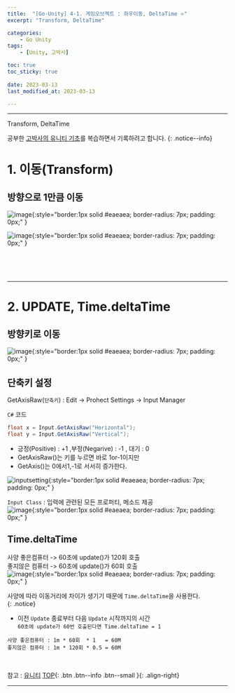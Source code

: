 ```yaml
---
title:  "[Go-Unity] 4-1. 게임오브젝트 : 좌우이동, DeltaTime ⭐"
excerpt: "Transform, DeltaTime"

categories:
    - Go Unity
tags:
    - [Unity, 고박사]

toc: true
toc_sticky: true
 
date: 2023-03-13
last_modified_at: 2023-03-13

---
```

- - -

Transform, DeltaTime  

공부한 [고박사의 유니티 기초](https://www.inflearn.com/course/%EA%B3%A0%EB%B0%95%EC%82%AC-%EC%9C%A0%EB%8B%88%ED%8B%B0-%EA%B8%B0%EC%B4%88/dashboard)를 복습하면서 기록하려고 합니다. 
{: .notice--info}


# 1. 이동(Transform)

##    방향으로 1만큼 이동
![image](https://user-images.githubusercontent.com/96651722/224717493-5f2ee0c5-6f91-4d65-a4e8-f72286a8924e.png){:style="border:1px solid #eaeaea; border-radius: 7px; padding: 0px;" }  

![image](https://user-images.githubusercontent.com/96651722/224717635-f6b7e8eb-5b7c-40c4-b3f5-c81fd0ba81f6.png){:style="border:1px solid #eaeaea; border-radius: 7px; padding: 0px;" }  

<br><br><br>

---
#  2.  UPDATE, Time.deltaTime

##    방향키로 이동  

![image](https://user-images.githubusercontent.com/96651722/224726435-ae046a8c-52e0-4b33-952d-a6fa66fa470f.png){:style="border:1px solid #eaeaea; border-radius: 7px; padding: 0px;" }    

##    단축키 설정    
GetAxisRaw(`단축키`) : Edit -> Prohect Settings -> Input Manager  

<div class="notice--primary" markdown="1"> 

`C#` 코드 
  ```c#
float x = Input.GetAxisRaw("Horizontal");
float y = Input.GetAxisRaw("Vertical");
  ```
- 긍정(Positive) : +1 ,부정(Negarive) : -1 , 대기 : 0
- GetAxisRaw()는 키를 누르면 바로 1or-1이지만
- GetAxis()는 0에서1,-1로 서서히 증가한다.

</div>

![inputsetting](https://user-images.githubusercontent.com/96651722/224728266-478e9b0f-e042-4372-9557-3e155d7d874e.png){:style="border:1px solid #eaeaea; border-radius: 7px; padding: 0px;" }    

`Input Class` : 입력에 관련된 모든 프로퍼티, 메소드 제공  
![image](https://user-images.githubusercontent.com/96651722/224723148-b32a4c88-3268-4ebb-9a9a-c2d837b3a137.png){:style="border:1px solid #eaeaea; border-radius: 7px; padding: 0px;" }  




##    Time.deltaTime 

사양 좋은컴퓨터 -> 60초에 update()가 120회 호출  
좋지않은 컴퓨터 -> 60초에 update()가 60회  호출  
![image](https://user-images.githubusercontent.com/96651722/224721465-da17ac57-b0af-45e4-926a-01a342fd8bfa.png){:style="border:1px solid #eaeaea; border-radius: 7px; padding: 0px;" }  

사양에 따라 이동거리에 차이가 생기기 때문에 `Time.deltaTime`을 사용한다.  
{: .notice}

- 이전 `Update` 종료부터 다음 `Update` 시작까지의 시간  
```60초에 update가 60번 호출된다면 Time.deltaTime = 1 ```

```
사양 좋은컴퓨터 : 1m * 60회  * 1   = 60M  
좋지않은 컴퓨터 : 1m * 120회 * 0.5 = 60M
```  



<br>

참고 : [유니티](https://docs.unity3d.com/kr/)
[TOP](#){: .btn .btn--info .btn--small }{: .align-right}
<br>
- - -
